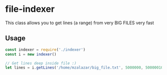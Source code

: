 # file-indexer
This class allows you to get lines (a range) from very BIG FILES very fast

## Usage

```javascript
const indexer = require('./indexer')
const i = new indexer()

// Get lines deep inside file :)
let lines = i.getLines('/home/mzalazar/big_file.txt', 5000000, 50000010)
```
